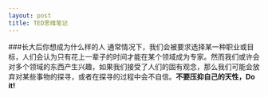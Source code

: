 ```yaml
---
layout: post
title: TED思维笔记
---
```


###长大后你想成为什么样的人
通常情况下，我们会被要求选择某一种职业或目标，人们会认为只有花上一辈子的时间才能在某个领域成为专家。然而我们或许会对多个领域的东西产生兴趣，如果我们接受了人们的固有观念，那么我们可能会放弃对某些事物的探寻，或者在探寻的过程中会不自信。**不要压抑自己的天性，Do it!**